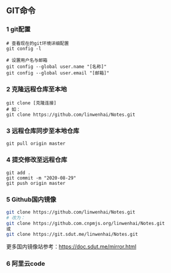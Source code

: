 ## GIT命令

### 1 git配置

```shell
# 查看现在的git环境详细配置
git config -l
```



```shell
# 设置用户名与邮箱
git config --global user.name "[名称]" 
git config --global user.email "[邮箱]"
```



### 2 克隆远程仓库至本地

```shell
git clone [克隆连接]
# 如：
git clone https://github.com/linwenhai/Notes.git
```



### 3 远程仓库同步至本地仓库

```shell
git pull origin master
```



### 4 提交修改至远程仓库

```shell
git add .
git commit -m "2020-08-29"
git push origin master
```



### 5 Github国内镜像

```bash
git clone https://github.com/linwenhai/Notes.git
# 改为：
git clone https://github.com.cnpmjs.org/linwenhai/Notes.git
或
git clone https://git.sdut.me/linwenhai/Notes.git
```

更多国内镜像站参考：https://doc.sdut.me/mirror.html



### 6 阿里云code

